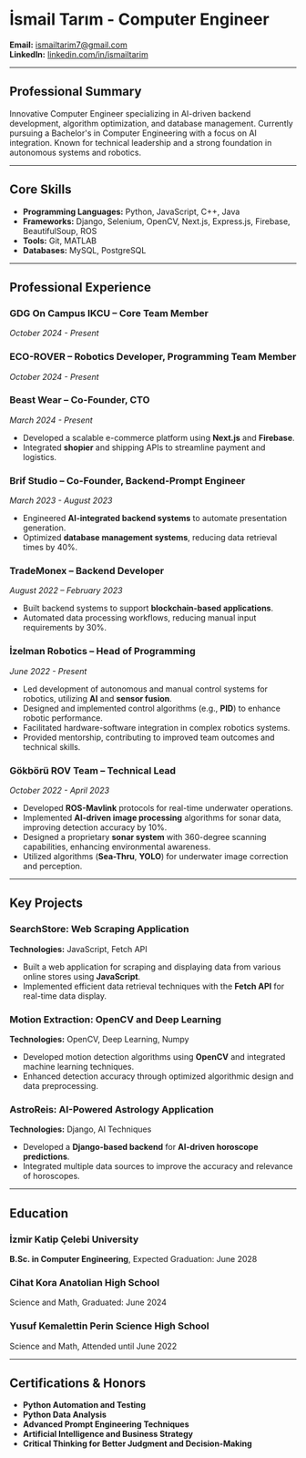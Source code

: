 # İsmail Tarım - Computer Engineer

**Email:** [ismailtarim7@gmail.com](mailto:ismailtarim7@gmail.com)  
**LinkedIn:** [linkedin.com/in/ismailtarim](https://linkedin.com/in/ismailtarim)

---

## Professional Summary

Innovative Computer Engineer specializing in AI-driven backend development, algorithm optimization, and database management. Currently pursuing a Bachelor's in Computer Engineering with a focus on AI integration. Known for technical leadership and a strong foundation in autonomous systems and robotics.

---

## Core Skills

- **Programming Languages:** Python, JavaScript, C++, Java
- **Frameworks:** Django, Selenium, OpenCV, Next.js, Express.js, Firebase, BeautifulSoup, ROS
- **Tools:** Git, MATLAB
- **Databases:** MySQL, PostgreSQL

---

## Professional Experience

### **GDG On Campus IKCU – Core Team Member**  
*October 2024 - Present*  

### **ECO-ROVER – Robotics Developer, Programming Team Member**  
*October 2024 - Present*  

### **Beast Wear – Co-Founder, CTO**  
*March 2024 - Present*  
- Developed a scalable e-commerce platform using **Next.js** and **Firebase**.
- Integrated **shopier** and shipping APIs to streamline payment and logistics.

### **Brif Studio – Co-Founder, Backend-Prompt Engineer**  
*March 2023 - August 2023*  
- Engineered **AI-integrated backend systems** to automate presentation generation.
- Optimized **database management systems**, reducing data retrieval times by 40%.

### **TradeMonex – Backend Developer**  
*August 2022 – February 2023*  
- Built backend systems to support **blockchain-based applications**.
- Automated data processing workflows, reducing manual input requirements by 30%.

### **İzelman Robotics – Head of Programming**  
*June 2022 - Present*  
- Led development of autonomous and manual control systems for robotics, utilizing **AI** and **sensor fusion**.
- Designed and implemented control algorithms (e.g., **PID**) to enhance robotic performance.
- Facilitated hardware-software integration in complex robotics systems.
- Provided mentorship, contributing to improved team outcomes and technical skills.

### **Gökbörü ROV Team – Technical Lead**  
*October 2022 - April 2023*  
- Developed **ROS-Mavlink** protocols for real-time underwater operations.
- Implemented **AI-driven image processing** algorithms for sonar data, improving detection accuracy by 10%.
- Designed a proprietary **sonar system** with 360-degree scanning capabilities, enhancing environmental awareness.
- Utilized algorithms (**Sea-Thru**, **YOLO**) for underwater image correction and perception.

---

## Key Projects

### **SearchStore: Web Scraping Application**  
**Technologies:** JavaScript, Fetch API  
- Built a web application for scraping and displaying data from various online stores using **JavaScript**.
- Implemented efficient data retrieval techniques with the **Fetch API** for real-time data display.

### **Motion Extraction: OpenCV and Deep Learning**  
**Technologies:** OpenCV, Deep Learning, Numpy  
- Developed motion detection algorithms using **OpenCV** and integrated machine learning techniques.
- Enhanced detection accuracy through optimized algorithmic design and data preprocessing.

### **AstroReis: AI-Powered Astrology Application**  
**Technologies:** Django, AI Techniques  
- Developed a **Django-based backend** for **AI-driven horoscope predictions**.
- Integrated multiple data sources to improve the accuracy and relevance of horoscopes.

---

## Education

### **İzmir Katip Çelebi University**  
**B.Sc. in Computer Engineering**, Expected Graduation: June 2028

### **Cihat Kora Anatolian High School**  
Science and Math, Graduated: June 2024

### **Yusuf Kemalettin Perin Science High School**  
Science and Math, Attended until June 2022

---

## Certifications & Honors

- **Python Automation and Testing**
- **Python Data Analysis**
- **Advanced Prompt Engineering Techniques**
- **Artificial Intelligence and Business Strategy**
- **Critical Thinking for Better Judgment and Decision-Making**
